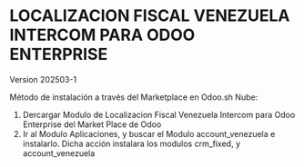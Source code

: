 # LOCALIZACION FISCAL VENEZUELA INTERCOM PARA ODOO ENTERPRISE
Version 202503-1

Método de instalación a través del Marketplace en Odoo.sh Nube:

1. Dercargar Modulo de Localizacion Fiscal Venezuela Intercom para Odoo Enterprise del Market Place de Odoo
2. Ir al Modulo Aplicaciones, y buscar el Modulo account_venezuela e instalarlo. Dicha acción instalara los modulos crm_fixed, y account_venezuela
